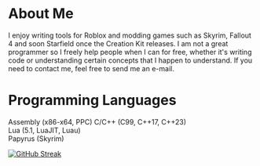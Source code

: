 # About Me

I enjoy writing tools for Roblox and modding games such as Skyrim, Fallout 4 and soon Starfield once the Creation Kit releases. I am not a great programmer so I freely help people when I can for free, whether it's writing code or understanding certain concepts that I happen to understand. If you need to contact me, feel free to send me an e-mail. 

# Programming Languages

Assembly (x86-x64, PPC)
C/C++ (C99, C++17, C++23)  
Lua (5.1, LuaJIT, Luau)  
Papyrus (Skyrim)

[![GitHub Streak](https://github-readme-streak-stats.herokuapp.com?user=RobloxArchiver&theme=dark)](https://git.io/streak-stats)
